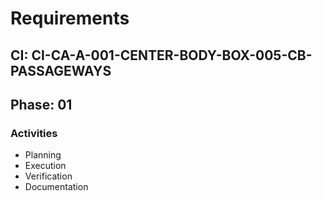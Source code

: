 # Requirements

## CI: CI-CA-A-001-CENTER-BODY-BOX-005-CB-PASSAGEWAYS
## Phase: 01

### Activities
- Planning
- Execution
- Verification
- Documentation

